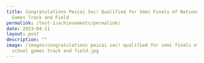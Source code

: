 ```yaml
---
title: Congratulations Peicai Sec! Qualified for Semi Finals of National School
  Games Track and Field
permalink: /test-1/achievements/permalink/
date: 2023-04-11
layout: post
description: ""
image: /images/congratulations peicai sec! qualified for semi finals of national
  school games track and field.jpg
---
```


